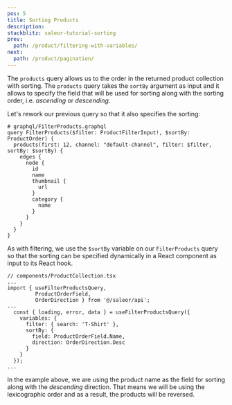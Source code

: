 ```yaml
---
pos: 5
title: Sorting Products
description: 
stackblitz: saleor-tutorial-sorting
prev:
  path: /product/filtering-with-variables/
next:
  path: /product/pagination/
---
```


The `products` query allows us to the order in the returned product collection with sorting. The `products` query takes the `sortBy` argument as input and it allows to specify the field that will be used for sorting along with the sorting order, i.e. *ascending* or *descending*.

Let's rework our previous query so that it also specifies the sorting:

```graphql{2,3}
# graphql/FilterProducts.graphql
query FilterProducts($filter: ProductFilterInput!, $sortBy: ProductOrder) {
  products(first: 12, channel: "default-channel", filter: $filter, sortBy: $sortBy) {
    edges {
      node {
        id
        name
        thumbnail {
          url
        }
        category {
          name
        }
      }
    }
  }
}
```

As with filtering, we use the `$sortBy` variable on our `FilterProducts` query so that the sorting can be specified dynamically in a React component as input to its React hook.

```tsx{3,9-10}
// components/ProductCollection.tsx
...
import { useFilterProductsQuery,
         ProductOrderField,
         OrderDirection } from '@/saleor/api';
...
  const { loading, error, data } = useFilterProductsQuery({
    variables: {
      filter: { search: 'T-Shirt' },
      sortBy: {
        field: ProductOrderField.Name,
        direction: OrderDirection.Desc
      }
    }
  });
...
```

In the example above, we are using the product name as the field for sorting along with the *descending* direction. That means we will be using the lexicographic order and as a result, the products will be reversed.
